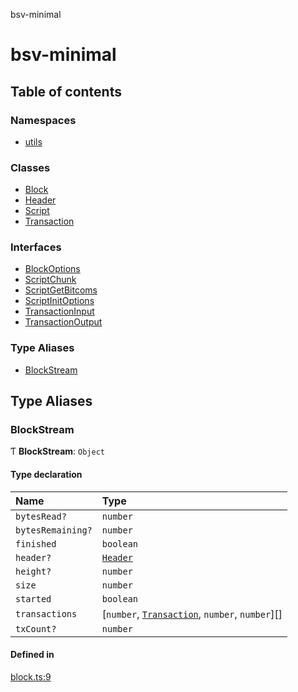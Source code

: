bsv-minimal

# bsv-minimal

## Table of contents

### Namespaces

- [utils](modules/utils.md)

### Classes

- [Block](classes/Block.md)
- [Header](classes/Header.md)
- [Script](classes/Script.md)
- [Transaction](classes/Transaction.md)

### Interfaces

- [BlockOptions](interfaces/BlockOptions.md)
- [ScriptChunk](interfaces/ScriptChunk.md)
- [ScriptGetBitcoms](interfaces/ScriptGetBitcoms.md)
- [ScriptInitOptions](interfaces/ScriptInitOptions.md)
- [TransactionInput](interfaces/TransactionInput.md)
- [TransactionOutput](interfaces/TransactionOutput.md)

### Type Aliases

- [BlockStream](README.md#blockstream)

## Type Aliases

### BlockStream

Ƭ **BlockStream**: `Object`

#### Type declaration

| Name | Type |
| :------ | :------ |
| `bytesRead?` | `number` |
| `bytesRemaining?` | `number` |
| `finished` | `boolean` |
| `header?` | [`Header`](classes/Header.md) |
| `height?` | `number` |
| `size` | `number` |
| `started` | `boolean` |
| `transactions` | [`number`, [`Transaction`](classes/Transaction.md), `number`, `number`][] |
| `txCount?` | `number` |

#### Defined in

[block.ts:9](https://github.com/kevinejohn/bsv-minimal/blob/master/src/block.ts#L9)
